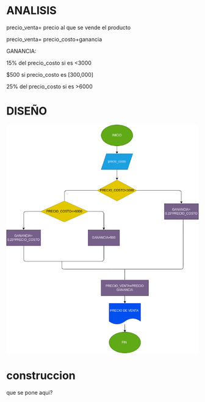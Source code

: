 # ANALISIS 

precio_venta= precio al que se vende el producto 

precio_venta= precio_costo+ganancia 

GANANCIA:

15% del precio_costo si es <3000

$500 si precio_costo es [300,000]

25% del precio_costo si es >6000

# DISEÑO 

![Diagrama de flujo](diagrama.png "diagrama de flujo")

# construccion 
que se pone aqui? 